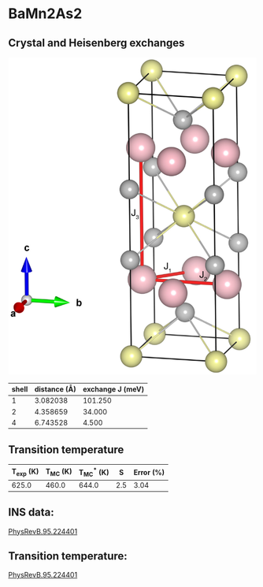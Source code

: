 # BaMn2As2

## Crystal and Heisenberg exchanges

![BaMn2As2 Structure](BaMn2As2.jpg)


| shell    | distance (A&#778;) | exchange J (meV) |
|----------|--------------|------------------|
| 1        | 3.082038     | 101.250          |
| 2        | 4.358659     | 34.000           |
| 4        | 6.743528     | 4.500            |


## Transition temperature

| T<sub>exp</sub> (K) | T<sub>MC</sub> (K) | T<sub>MC</sub><sup>*</sup> (K) | S   | Error (%) |
|----------------------|--------------------|--------------------------------|-----|-----------|
| 625.0                  | 460.0                | 644.0                          | 2.5 | 3.04      |


## INS data:
[PhysRevB.95.224401](https://doi.org/10.1103/PhysRevB.95.224401)


## Transition temperature:
[PhysRevB.95.224401](https://doi.org/10.1103/PhysRevB.95.224401)
